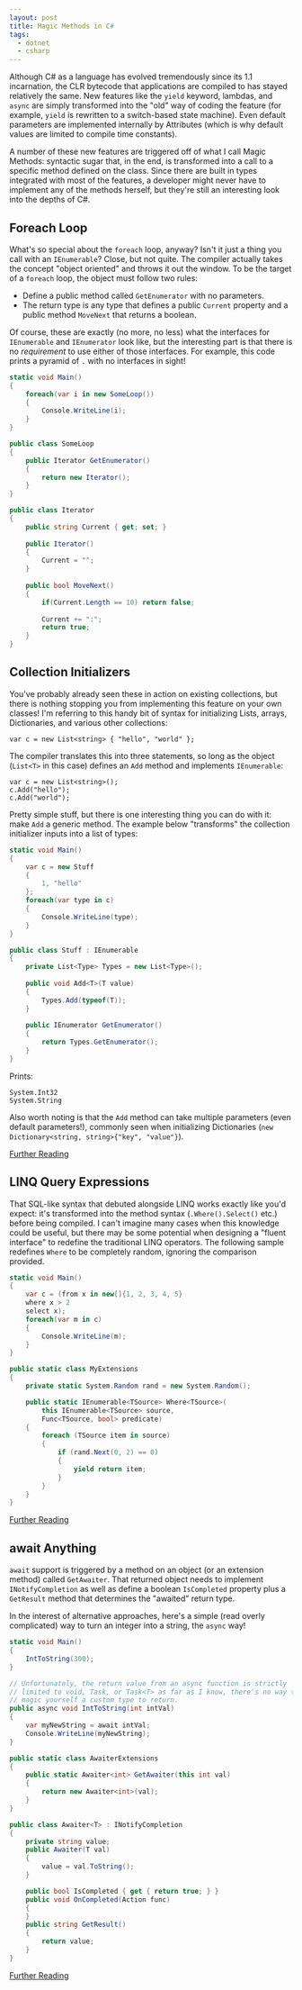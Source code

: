```yaml
---
layout: post
title: Magic Methods in C#
tags:
  - dotnet
  - csharp
---
```


Although C# as a language has evolved tremendously since its 1.1 incarnation,
the CLR bytecode that applications are compiled to has stayed relatively
the same. New features like the `yield` keyword, lambdas, and `async` are
simply transformed into the "old" way of coding the feature (for example,
`yield` is rewritten to a switch-based state machine). Even default parameters
are implemented internally by Attributes (which is why default values are
limited to compile time constants).

A number of these new features are triggered off of what I call Magic Methods:
syntactic sugar that, in the end, is transformed into a call to a specific
method defined on the class. Since there are built in types integrated with
most of the features, a developer might never have to implement any of the
methods herself, but they're still an interesting look into the depths of C#.

Foreach Loop
------------

What's so special about the `foreach` loop, anyway? Isn't it just a thing you
call with an `IEnumerable`? Close, but not quite. The compiler actually takes
the concept "object oriented" and throws it out the window. To be the target of
a `foreach` loop, the object must follow two rules:

* Define a public method called `GetEnumerator` with no parameters.
* The return type is any type that defines a public `Current` property and
	a public method `MoveNext` that returns a boolean.

Of course, these are exactly (no more, no less) what the interfaces for 
`IEnumerable` and `IEnumerator` look like, but the interesting part is that
there is no *requirement* to use either of those interfaces. For example, this
code prints a pyramid of `.` with no interfaces in sight!

```csharp
static void Main()
{
    foreach(var i in new SomeLoop())
    {
        Console.WriteLine(i);
    }
}

public class SomeLoop
{
    public Iterator GetEnumerator()
    {
        return new Iterator();
    }
}

public class Iterator
{
    public string Current { get; set; }
    
    public Iterator()
    {
        Current = "";
    }
    
    public bool MoveNext()
    {
        if(Current.Length == 10) return false;
        
        Current += ":";
        return true;
    }
}
```

Collection Initializers
-----------------------

You've probably already seen these in action on existing collections, but
there is nothing stopping you from implementing this feature on your own
classes! I'm referring to this handy bit of syntax for initializing Lists,
arrays, Dictionaries, and various other collections:

    var c = new List<string> { "hello", "world" };

The compiler translates this into three statements, so long as the object
(`List<T>` in this case) defines an `Add` method and implements `IEnumerable`:

    var c = new List<string>();
	c.Add("hello");
	c.Add("world");

Pretty simple stuff, but there is one interesting thing you can do with it:
make `Add` a generic method. The example below "transforms" the collection
initializer inputs into a list of types:

```csharp
static void Main()
{
    var c = new Stuff
    {
        1, "hello"
    };
    foreach(var type in c)
    {
        Console.WriteLine(type);
    }
}

public class Stuff : IEnumerable
{
    private List<Type> Types = new List<Type>();
    
    public void Add<T>(T value)
    {
        Types.Add(typeof(T));
    }
    
    public IEnumerator GetEnumerator()
    {
        return Types.GetEnumerator();
    }
}
```

Prints:

    System.Int32
	System.String

Also worth noting is that the `Add` method can take multiple parameters (even
default parameters!), commonly seen when initializing Dictionaries
(`new Dictionary<string, string>{"key", "value"}`).

[Further Reading](http://msdn.microsoft.com/en-us/library/vstudio/bb384062.aspx)

LINQ Query Expressions
----------------------

That SQL-like syntax that debuted alongside LINQ works exactly like you'd
expect: it's transformed into the method syntax (`.Where().Select()` etc.)
before being compiled. I can't imagine many cases when this knowledge could
be useful, but there may be some potential when designing a "fluent interface"
to redefine the traditional LINQ operators. The following sample redefines 
`Where` to be completely random, ignoring the comparison provided.

```csharp
static void Main()
{
    var c = (from x in new[]{1, 2, 3, 4, 5}
    where x > 2
    select x);
	foreach(var m in c)
	{
		Console.WriteLine(m);
	}
}

public static class MyExtensions
{
    private static System.Random rand = new System.Random();

    public static IEnumerable<TSource> Where<TSource>( 
        this IEnumerable<TSource> source, 
        Func<TSource, bool> predicate)
    {
        foreach (TSource item in source) 
        { 
            if (rand.Next(0, 2) == 0) 
            { 
                yield return item; 
            }
        }
    }
}
```

[Further Reading](http://msmvps.com/blogs/jon_skeet/archive/2010/09/03/reimplementing-linq-to-objects-part-2-quot-where-quot.aspx)

await Anything
--------------

`await` support is triggered by a method on an object (or an extension method)
called `GetAwaiter`. That returned object needs to implement
`INotifyCompletion` as well as define a boolean
`IsCompleted` property plus a `GetResult` method that determines the "awaited"
return type.

In the interest of alternative approaches, here's a simple (read overly
complicated) way to turn an integer into a string, the `async` way!

```csharp
static void Main()
{
    IntToString(300);
}

// Unfortunately, the return value from an async function is strictly
// limited to void, Task, or Task<T> as far as I know, there's no way to
// magic yourself a custom type to return.
public async void IntToString(int intVal)
{
    var myNewString = await intVal;
    Console.WriteLine(myNewString);
}

public static class AwaiterExtensions
{
    public static Awaiter<int> GetAwaiter(this int val)
    {
        return new Awaiter<int>(val);
    }
}

public class Awaiter<T> : INotifyCompletion
{
    private string value;
    public Awaiter(T val)
    {
        value = val.ToString();
    }

    public bool IsCompleted { get { return true; } }
    public void OnCompleted(Action func)
    {
    }
    public string GetResult()
    {
        return value;
    }
}
```

[Further Reading](http://blogs.msdn.com/b/pfxteam/archive/2011/01/13/10115642.aspx)
